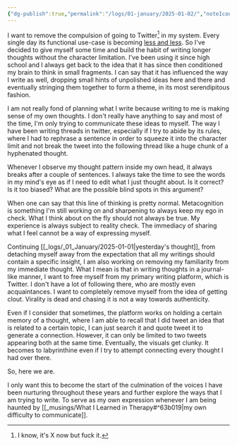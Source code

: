 ```yaml
---
{"dg-publish":true,"permalink":"/logs/01-january/2025-01-02/","noteIcon":"","created":"2025-01-02"}
---
```


I want to remove the compulsion of going to Twitter[^1] in my system. Every single day its functional use-case is becoming [less and less](https://nymag.com/intelligencer/article/meta-wants-more-ai-bots-on-facebook-and-instagram.html). So I've decided to give myself some time and build the habit of writing longer thoughts without the character limitation. I've been using it since high school and I always get back to the idea that it has since then conditioned my brain to think in small fragments. I can say that it has influenced the way I write as well, dropping small hints of unpolished ideas here and there and eventually stringing them together to form a theme, in its most serendipitous fashion.

I am not really fond of planning what I write because writing to me is making sense of my own thoughts. I don't really have anything to say and most of the time, I'm only trying to communicate these ideas to myself. The way I have been writing threads in twitter, especially if I try to abide by its rules, where I had to rephrase a sentence in order to squeeze it into the character limit and not break the tweet into the following thread like a huge chunk of a hyphenated thought.

Whenever I observe my thought pattern inside my own head, it always breaks after a couple of sentences. I always take the time to see the words in my mind's eye as if I need to edit what I just thought about. Is it correct? Is it too biased? What are the possible blind spots in this argument?

When one can say that this line of thinking is pretty normal. Metacognition is something I'm still working on and sharpening to always keep my ego in check. What I think about on the fly should not always be true. My experience is always subject to reality check. The immediacy of sharing what I feel cannot be a way of expressing myself.

Continuing [[_logs/_01_January/2025-01-01\|yesterday's thought]], from detaching myself away from the expectation that all my writings should contain a specific insight, I am also working on removing my familiarity from my immediate thought. What I mean is that in writing thoughts in a journal-like manner, I want to free myself from my primary writing platform, which is Twitter. I don't have a lot of following there, who are mostly even acquaintances. I want to completely remove myself from the idea of getting clout. Virality is dead and chasing it is not a way towards authenticity.

Even if I consider that sometimes, the platform works on holding a certain memory of a thought, where I am able to recall that I did tweet an idea that is related to a certain topic, I can just search it and quote tweet it to generate a connection. However, it can only be limited to two tweets appearing both at the same time. Eventually, the visuals get clunky. It becomes to labyrinthine even if I try to attempt connecting every thought I had over there. 

So, here we are.

I only want this to become the start of the culmination of the voices I have been nurturing throughout these years and further explore the ways that I am trying to write. To serve as my own expression whenever I am being haunted by [[_musings/What I Learned in Therapy#^63b019\|my own difficulty to communicate]].

[^1]: I know, it's X now but fuck it.